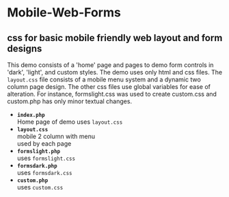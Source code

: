 # Mobile-Web-Forms
css for basic mobile friendly web layout and form designs
---
This demo consists of a 'home' page and pages to demo form controls in 'dark', 'light', and custom styles.
The demo uses only html and css files.
The `layout.css` file consists of a mobile menu system and a dynamic two column page design.
The other css files use global variables for ease of alteration. For instance, formslight.css was used to 
create custom.css and custom.php has only minor textual changes.

- **`index.php`**  
  Home page of demo uses `layout.css`
- **`layout.css`**  
  mobile 2 column with menu  
  used by each page
- **`formslight.php`**  
  uses `formslight.css`
- **`formsdark.php`**  
  uses `formsdark.css`
- **`custom.php`**  
  uses `custom.css`
